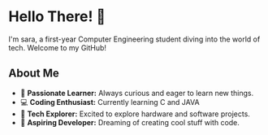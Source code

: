 # Hello There! 👋

I'm sara, a first-year Computer Engineering student diving into the world of tech. Welcome to my GitHub!

## About Me

- 🌟 **Passionate Learner:** Always curious and eager to learn new things.
- 💻 **Coding Enthusiast:** Currently learning C and JAVA
- 🔧 **Tech Explorer:** Excited to explore hardware and software projects.
- 🚀 **Aspiring Developer:** Dreaming of creating cool stuff with code.
